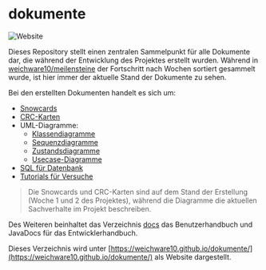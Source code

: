 # dokumente
![Website](https://img.shields.io/website?up_message=dokumentation&url=https%3A%2F%2Fweichware10.github.io%2Fdokumente%2F)

Dieses Repository stellt einen zentralen Sammelpunkt für alle Dokumente dar, die während der Entwicklung des Projektes erstellt wurden. Während in [weichware10/meilensteine](https://www.github.com/weichware10/meilensteine) der Fortschritt nach Wochen sortiert gesammelt wurde, ist hier immer der aktuelle Stand der Dokumente zu sehen.

Bei den erstellten Dokumenten handelt es sich um:
* [Snowcards](snowcards)
* [CRC-Karten](crc)
* UML-Diagramme:
    * [Klassendiagramme](uml-class)
    * [Sequenzdiagramme](uml-sequence)
    * [Zustandsdiagramme](uml-state)
    * [Usecase-Diagramme](uml-usecase)
* [SQL für Datenbank](db)
* [Tutorials für Versuche](tutorial)

> Die Snowcards und CRC-Karten sind auf dem Stand der Erstellung (Woche 1 und 2 des Projektes), während die Diagramme die aktuellen Sachverhalte im Projekt beschreiben.

Des Weiteren beinhaltet das Verzeichnis [docs](docs) das Benutzerhandbuch und JavaDocs für das Entwicklerhandbuch.

Dieses Verzeichnis wird unter [https://weichware10.github.io/dokumente/](https://weichware10.github.io/dokumente/) als Website dargestellt.
